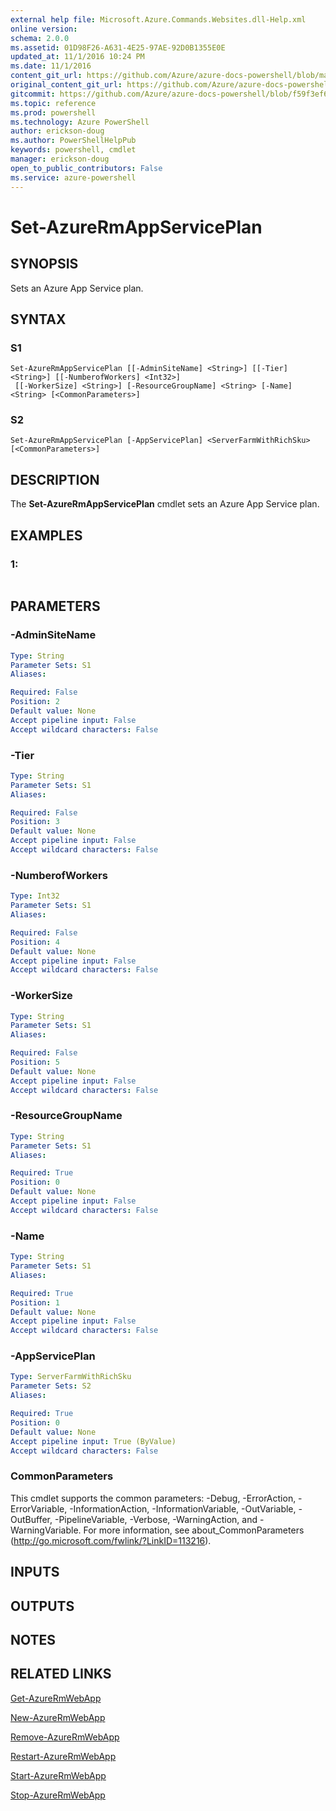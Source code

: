 ```yaml
---
external help file: Microsoft.Azure.Commands.Websites.dll-Help.xml
online version: 
schema: 2.0.0
ms.assetid: 01D98F26-A631-4E25-97AE-92D0B1355E0E
updated_at: 11/1/2016 10:24 PM
ms.date: 11/1/2016
content_git_url: https://github.com/Azure/azure-docs-powershell/blob/master/azureps-cmdlets-docs/ResourceManager/AzureRM.Websites/v2.1.0/Set-AzureRmAppServicePlan.md
original_content_git_url: https://github.com/Azure/azure-docs-powershell/blob/master/azureps-cmdlets-docs/ResourceManager/AzureRM.Websites/v2.1.0/Set-AzureRmAppServicePlan.md
gitcommit: https://github.com/Azure/azure-docs-powershell/blob/f59f3ef60bc592383812213e69fd77ba950759ed/azureps-cmdlets-docs/ResourceManager/AzureRM.Websites/v2.1.0/Set-AzureRmAppServicePlan.md
ms.topic: reference
ms.prod: powershell
ms.technology: Azure PowerShell
author: erickson-doug
ms.author: PowerShellHelpPub
keywords: powershell, cmdlet
manager: erickson-doug
open_to_public_contributors: False
ms.service: azure-powershell
---
```


# Set-AzureRmAppServicePlan

## SYNOPSIS
Sets an Azure App Service plan.

## SYNTAX

### S1
```
Set-AzureRmAppServicePlan [[-AdminSiteName] <String>] [[-Tier] <String>] [[-NumberofWorkers] <Int32>]
 [[-WorkerSize] <String>] [-ResourceGroupName] <String> [-Name] <String> [<CommonParameters>]
```

### S2
```
Set-AzureRmAppServicePlan [-AppServicePlan] <ServerFarmWithRichSku> [<CommonParameters>]
```

## DESCRIPTION
The **Set-AzureRmAppServicePlan** cmdlet sets an Azure App Service plan.

## EXAMPLES

### 1:
```

```

## PARAMETERS

### -AdminSiteName

```yaml
Type: String
Parameter Sets: S1
Aliases: 

Required: False
Position: 2
Default value: None
Accept pipeline input: False
Accept wildcard characters: False
```

### -Tier

```yaml
Type: String
Parameter Sets: S1
Aliases: 

Required: False
Position: 3
Default value: None
Accept pipeline input: False
Accept wildcard characters: False
```

### -NumberofWorkers

```yaml
Type: Int32
Parameter Sets: S1
Aliases: 

Required: False
Position: 4
Default value: None
Accept pipeline input: False
Accept wildcard characters: False
```

### -WorkerSize

```yaml
Type: String
Parameter Sets: S1
Aliases: 

Required: False
Position: 5
Default value: None
Accept pipeline input: False
Accept wildcard characters: False
```

### -ResourceGroupName

```yaml
Type: String
Parameter Sets: S1
Aliases: 

Required: True
Position: 0
Default value: None
Accept pipeline input: False
Accept wildcard characters: False
```

### -Name

```yaml
Type: String
Parameter Sets: S1
Aliases: 

Required: True
Position: 1
Default value: None
Accept pipeline input: False
Accept wildcard characters: False
```

### -AppServicePlan

```yaml
Type: ServerFarmWithRichSku
Parameter Sets: S2
Aliases: 

Required: True
Position: 0
Default value: None
Accept pipeline input: True (ByValue)
Accept wildcard characters: False
```

### CommonParameters
This cmdlet supports the common parameters: -Debug, -ErrorAction, -ErrorVariable, -InformationAction, -InformationVariable, -OutVariable, -OutBuffer, -PipelineVariable, -Verbose, -WarningAction, and -WarningVariable. For more information, see about_CommonParameters (http://go.microsoft.com/fwlink/?LinkID=113216).

## INPUTS

## OUTPUTS

## NOTES

## RELATED LINKS

[Get-AzureRmWebApp](xref:ResourceManager/AzureRM.Websites/v2.1.0/Get-AzureRmWebApp.md)

[New-AzureRmWebApp](xref:ResourceManager/AzureRM.Websites/v2.1.0/New-AzureRmWebApp.md)

[Remove-AzureRmWebApp](xref:ResourceManager/AzureRM.Websites/v2.1.0/Remove-AzureRmWebApp.md)

[Restart-AzureRmWebApp](xref:ResourceManager/AzureRM.Websites/v2.1.0/Restart-AzureRmWebApp.md)

[Start-AzureRmWebApp](xref:ResourceManager/AzureRM.Websites/v2.1.0/Start-AzureRmWebApp.md)

[Stop-AzureRmWebApp](xref:ResourceManager/AzureRM.Websites/v2.1.0/Stop-AzureRmWebApp.md)


